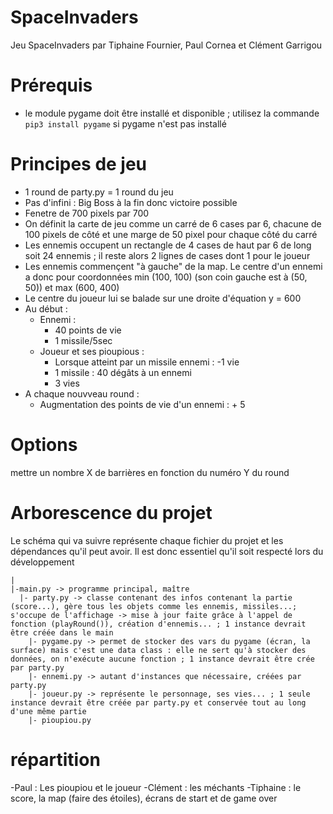 # SpaceInvaders
Jeu SpaceInvaders par Tiphaine Fournier, Paul Cornea et Clément Garrigou

# Prérequis 
- le module pygame doit être installé et disponible ; utilisez la commande ```pip3 install pygame``` si pygame n'est pas installé

# Principes de jeu
- 1 round de party.py = 1 round du jeu
- Pas d'infini : Big Boss à la fin donc victoire possible
- Fenetre de 700 pixels par 700
- On définit la carte de jeu comme un carré de 6 cases par 6, chacune de 100 pixels de côté et une marge de 50 pixel pour chaque côté du carré
- Les ennemis occupent un rectangle de 4 cases de haut par 6 de long soit 24 ennemis ; il reste alors 2 lignes de cases dont 1 pour le joueur
- Les ennemis commençent "à gauche" de la map. Le centre d'un ennemi a donc pour coordonnées min (100, 100) (son coin gauche est à (50, 50)) et max (600, 400)
- Le centre du joueur lui se balade sur une droite d'équation y = 600
- Au début :
  * Ennemi :
    + 40 points de vie
    + 1 missile/5sec
  * Joueur et ses pioupious :
    + Lorsque atteint par un missile ennemi : -1 vie
    + 1 missile : 40 dégâts à un ennemi 
    + 3 vies
- A chaque nouvveau round :
  * Augmentation des points de vie d'un ennemi : + 5

# Options
mettre un nombre X de barrières en fonction du numéro Y du round

# Arborescence du projet
Le schéma qui va suivre représente chaque fichier du projet et les dépendances qu'il peut avoir. Il est donc essentiel qu'il soit respecté lors du développement
```
|
|-main.py -> programme principal, maître
  |- party.py -> classe contenant des infos contenant la partie (score...), gère tous les objets comme les ennemis, missiles...; s'occupe de l'affichage -> mise à jour faite grâce à l'appel de fonction (playRound()), création d'ennemis... ; 1 instance devrait être créée dans le main
    |- pygame.py -> permet de stocker des vars du pygame (écran, la surface) mais c'est une data class : elle ne sert qu'à stocker des données, on n'exécute aucune fonction ; 1 instance devrait être crée par party.py
    |- ennemi.py -> autant d'instances que nécessaire, créées par party.py
    |- joueur.py -> représente le personnage, ses vies... ; 1 seule instance devrait être créée par party.py et conservée tout au long d'une même partie 
    |- pioupiou.py
```

# répartition
-Paul : Les pioupiou et le joueur
-Clément : les méchants 
-Tiphaine : le score, la map (faire des étoiles), écrans de start et de game over